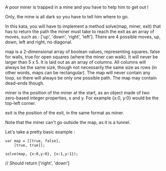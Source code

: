 A poor miner is trapped in a mine and you have to help him to get out !

Only, the mine is all dark so you have to tell him where to go.

In this kata, you will have to implement a method solve(map, miner, exit) that has to return the path the miner must take to reach the exit as an array of moves, such as : ['up', 'down', 'right', 'left']. There are 4 possible moves, up, down, left and right, no diagonal.

map is a 2-dimensional array of boolean values, representing squares. false for walls, true for open squares (where the miner can walk). It will never be larger than 5 x 5. It is laid out as an array of columns. All columns will always be the same size, though not necessarily the same size as rows (in other words, maps can be rectangular). The map will never contain any loop, so there will always be only one possible path. The map may contain dead-ends though.

miner is the position of the miner at the start, as an object made of two zero-based integer properties, x and y. For example {x:0, y:0} would be the top-left corner.

exit is the position of the exit, in the same format as miner.

Note that the miner can't go outside the map, as it is a tunnel.

Let's take a pretty basic example :

```
var map = [[true, false],
    [true, true]];

solve(map, {x:0,y:0}, {x:1,y:1});
```

// Should return ['right', 'down']
